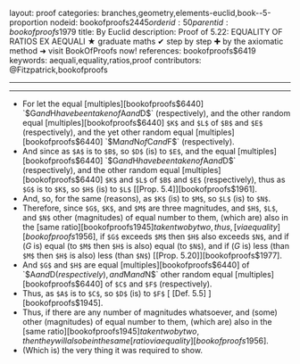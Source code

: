 layout: proof
categories: branches,geometry,elements-euclid,book--5-proportion
nodeid: bookofproofs$2445
orderid: 50
parentid: bookofproofs$1979
title: By Euclid
description:  Proof of 5.22: EQUALITY OF RATIOS EX AEQUALI &#9733; graduate maths &#10004; step by step &#10010; by the axiomatic method &#10140; visit BookOfProofs now!
references: bookofproofs$6419
keywords: aequali,equality,ratios,proof
contributors: @Fitzpatrick,bookofproofs

---


---



* For let the equal [multiples][bookofproofs$6440] `$G$` and `$H$` have been taken of `$A$` and `$D$` (respectively), and the other random equal [multiples][bookofproofs$6440] `$K$` and `$L$` of `$B$` and `$E$` (respectively), and the yet other random equal [multiples][bookofproofs$6440] `$M$` and `$N$` of `$C$` and `$F$` (respectively).
* And since as `$A$` is to `$B$`, so `$D$` (is) to `$E$`, and the equal [multiples][bookofproofs$6440] `$G$` and `$H$` have been taken of `$A$` and `$D$` (respectively), and the other random equal [multiples][bookofproofs$6440] `$K$` and `$L$` of `$B$` and `$E$` (respectively), thus as `$G$` is to `$K$`, so `$H$` (is) to `$L$` [[Prop. 5.4]][bookofproofs$1961].
* And, so, for the same (reasons), as `$K$` (is) to `$M$`, so `$L$` (is) to `$N$`.
* Therefore, since `$G$`, `$K$`, and `$M$` are three magnitudes, and `$H$`, `$L$`, and `$N$` other (magnitudes) of equal number to them, (which are) also in the [same ratio][bookofproofs$1945] taken two by two, thus, [via equality][bookofproofs$1956], if `$G$` exceeds `$M$` then `$H$` also exceeds `$N$`, and if ($G$ is) equal (to `$M$` then `$H$` is also) equal (to `$N$`), and if ($G$ is) less (than `$M$` then `$H$` is also) less (than `$N$`) [[Prop. 5.20]][bookofproofs$1977].
* And `$G$` and `$H$` are equal [multiples][bookofproofs$6440] of `$A$` and `$D$` (respectively), and `$M$` and `$N$` other random equal [multiples][bookofproofs$6440] of `$C$` and `$F$` (respectively).
* Thus, as `$A$` is to `$C$`, so `$D$` (is) to `$F$` [ [Def. 5.5] ][bookofproofs$1945].
* Thus, if there are any number of magnitudes whatsoever, and (some) other (magnitudes) of equal number to them, (which are) also in the [same ratio][bookofproofs$1945] taken two by two, then they will also be in the same [ratio via equality][bookofproofs$1956].
* (Which is) the very thing it was required to show.
